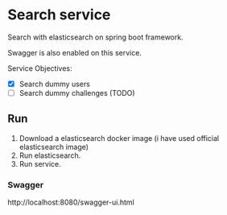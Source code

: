 # Search service
Search with elasticsearch on spring boot framework.

Swagger is also enabled on this service.

Service Objectives:
- [x] Search dummy users
- [ ] Search dummy challenges (TODO)

## Run
1. Download a elasticsearch docker image (i have used official elasticsearch image)
2. Run elasticsearch.
3. Run service.

### Swagger
http://localhost:8080/swagger-ui.html



